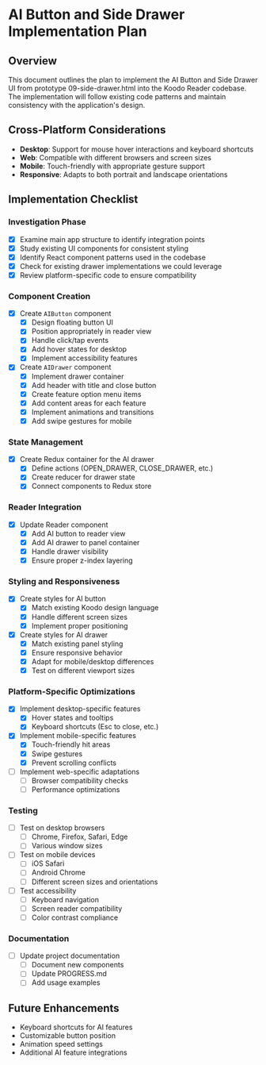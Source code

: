 # AI Button and Side Drawer Implementation Plan

## Overview

This document outlines the plan to implement the AI Button and Side Drawer UI from prototype 09-side-drawer.html into the Koodo Reader codebase. The implementation will follow existing code patterns and maintain consistency with the application's design.

## Cross-Platform Considerations

- **Desktop**: Support for mouse hover interactions and keyboard shortcuts
- **Web**: Compatible with different browsers and screen sizes
- **Mobile**: Touch-friendly with appropriate gesture support
- **Responsive**: Adapts to both portrait and landscape orientations

## Implementation Checklist

### Investigation Phase
- [x] Examine main app structure to identify integration points
- [x] Study existing UI components for consistent styling
- [x] Identify React component patterns used in the codebase
- [x] Check for existing drawer implementations we could leverage
- [x] Review platform-specific code to ensure compatibility

### Component Creation
- [x] Create `AIButton` component
  - [x] Design floating button UI
  - [x] Position appropriately in reader view
  - [x] Handle click/tap events
  - [x] Add hover states for desktop
  - [x] Implement accessibility features

- [x] Create `AIDrawer` component  
  - [x] Implement drawer container
  - [x] Add header with title and close button
  - [x] Create feature option menu items
  - [x] Add content areas for each feature
  - [x] Implement animations and transitions
  - [x] Add swipe gestures for mobile

### State Management
- [x] Create Redux container for the AI drawer
  - [x] Define actions (OPEN_DRAWER, CLOSE_DRAWER, etc.)
  - [x] Create reducer for drawer state
  - [x] Connect components to Redux store

### Reader Integration
- [x] Update Reader component
  - [x] Add AI button to reader view
  - [x] Add AI drawer to panel container
  - [x] Handle drawer visibility
  - [x] Ensure proper z-index layering

### Styling and Responsiveness
- [x] Create styles for AI button
  - [x] Match existing Koodo design language
  - [x] Handle different screen sizes
  - [x] Implement proper positioning

- [x] Create styles for AI drawer
  - [x] Match existing panel styling
  - [x] Ensure responsive behavior
  - [x] Adapt for mobile/desktop differences
  - [x] Test on different viewport sizes

### Platform-Specific Optimizations
- [x] Implement desktop-specific features
  - [x] Hover states and tooltips
  - [x] Keyboard shortcuts (Esc to close, etc.)
  
- [x] Implement mobile-specific features
  - [x] Touch-friendly hit areas
  - [x] Swipe gestures
  - [x] Prevent scrolling conflicts
  
- [ ] Implement web-specific adaptations
  - [ ] Browser compatibility checks
  - [ ] Performance optimizations

### Testing
- [ ] Test on desktop browsers
  - [ ] Chrome, Firefox, Safari, Edge
  - [ ] Various window sizes
  
- [ ] Test on mobile devices
  - [ ] iOS Safari
  - [ ] Android Chrome
  - [ ] Different screen sizes and orientations
  
- [ ] Test accessibility
  - [ ] Keyboard navigation
  - [ ] Screen reader compatibility
  - [ ] Color contrast compliance

### Documentation
- [ ] Update project documentation
  - [ ] Document new components
  - [ ] Update PROGRESS.md
  - [ ] Add usage examples

## Future Enhancements
- Keyboard shortcuts for AI features
- Customizable button position
- Animation speed settings
- Additional AI feature integrations 